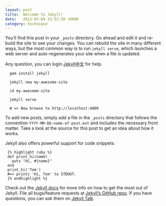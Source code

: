 ```yaml
---
layout: post
title:  Welcome to Jekyll!
date:   2012-03-04 23:52:58 +0800
category: technique
---
```

You’ll find this post in your `_posts` directory. Go ahead and edit it and re-build the site to see your changes. You can rebuild the site in many different ways, but the most common way is to run `jekyll serve`, which launches a web server and auto-regenerates your site when a file is updated.

Any question, you can login [Jekyll中文](https://www.jekyll.com.cn/) for help.

      gem install jekyll

      jekyll new my-awesome-site

      cd my-awesome-site

      jekyll serve

      # => Now browse to http://localhost:4000


To add new posts, simply add a file in the `_posts` directory that follows the convention `YYYY-MM-DD-name-of-post.ext` and includes the necessary front matter. Take a look at the source for this post to get an idea about how it works.

Jekyll also offers powerful support for code snippets:

     {% highlight ruby %}
     def print_hi(name)
       puts "Hi, #{name}"
     end
     print_hi('Tom')
     #=> prints 'Hi, Tom' to STDOUT.
     {% endhighlight %}

Check out the [Jekyll docs][jekyll-docs] for more info on how to get the most out of Jekyll. File all bugs/feature requests at [Jekyll’s GitHub repo][jekyll-gh]. If you have questions, you can ask them on [Jekyll Talk][jekyll-talk].




[jekyll-docs]: https://jekyllrb.com/docs/home
[jekyll-gh]:   https://github.com/jekyll/jekyll
[jekyll-talk]: https://talk.jekyllrb.com/
